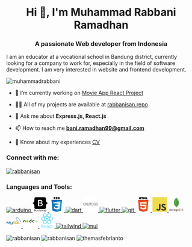 <h1 align="center">Hi 👋, I'm Muhammad Rabbani Ramadhan</h1>
<h3 align="center">A passionate Web developer from Indonesia</h3>

<p>I am an educator at a vocational school in Bandung district, currently looking for a company to work for, especially in the field of software development. I am very interested in website and frontend development.</p>

<p align="left"> <img src="https://komarev.com/ghpvc/?username=rabbanisan&label=Profile%20views&color=0e75b6&style=flat" alt="muhammadrabbani" /> </p>

- 🔭 I’m currently working on [Movie App React Project](https://replit.com/@rabbanisan/react-movie-app)

- 👨‍💻 All of my projects are available at [rabbanisan.repo](https://github.com/rabbanisan?tab=repositories)

- 💬 Ask me about **Express.js, React.js**

- 📫 How to reach me **bani.ramadhan99@gmail.com**

- 📄 Know about my experiences [CV](https://drive.google.com/file/d/12Siw2hqmPLsE-_Sh7U8dHy14Ug5ElrXx/view?usp=share_link)

<h3 align="left">Connect with me:</h3>
<p align="left">
<a href="www.linkedin.com/in/mrabbanir" target="blank"><img align="center" src="https://raw.githubusercontent.com/rahuldkjain/github-profile-readme-generator/master/src/images/icons/Social/linked-in-alt.svg" alt="rabbanisan" height="30" width="40" /></a>
</p>

<h3 align="left">Languages and Tools:</h3>
<p align="left"> <a href="https://www.arduino.cc/" target="_blank" rel="noreferrer"> <img src="https://cdn.worldvectorlogo.com/logos/arduino-1.svg" alt="arduino" width="40" height="40"/> </a> <a href="https://getbootstrap.com" target="_blank" rel="noreferrer"> <img src="https://raw.githubusercontent.com/devicons/devicon/master/icons/bootstrap/bootstrap-plain-wordmark.svg" alt="bootstrap" width="40" height="40"/> </a> <a href="https://www.w3schools.com/css/" target="_blank" rel="noreferrer"> <img src="https://raw.githubusercontent.com/devicons/devicon/master/icons/css3/css3-original-wordmark.svg" alt="css3" width="40" height="40"/> </a> <a href="https://dart.dev" target="_blank" rel="noreferrer"> <img src="https://www.vectorlogo.zone/logos/dartlang/dartlang-icon.svg" alt="dart" width="40" height="40"/> </a> <a href="https://expressjs.com" target="_blank" rel="noreferrer"> <img src="https://raw.githubusercontent.com/devicons/devicon/master/icons/express/express-original-wordmark.svg" alt="express" width="40" height="40"/> </a> <a href="https://flutter.dev" target="_blank" rel="noreferrer"> <img src="https://www.vectorlogo.zone/logos/flutterio/flutterio-icon.svg" alt="flutter" width="40" height="40"/> </a> <a href="https://git-scm.com/" target="_blank" rel="noreferrer"> <img src="https://www.vectorlogo.zone/logos/git-scm/git-scm-icon.svg" alt="git" width="40" height="40"/> </a> <a href="https://www.w3.org/html/" target="_blank" rel="noreferrer"> <img src="https://raw.githubusercontent.com/devicons/devicon/master/icons/html5/html5-original-wordmark.svg" alt="html5" width="40" height="40"/> </a> <a href="https://developer.mozilla.org/en-US/docs/Web/JavaScript" target="_blank" rel="noreferrer"> <img src="https://raw.githubusercontent.com/devicons/devicon/master/icons/javascript/javascript-original.svg" alt="javascript" width="40" height="40"/> </a> <a href="https://www.mongodb.com/" target="_blank" rel="noreferrer"> <img src="https://raw.githubusercontent.com/devicons/devicon/master/icons/mongodb/mongodb-original-wordmark.svg" alt="mongodb" width="40" height="40"/> </a> <a href="https://www.mysql.com/" target="_blank" rel="noreferrer"> <img src="https://raw.githubusercontent.com/devicons/devicon/master/icons/mysql/mysql-original-wordmark.svg" alt="mysql" width="40" height="40"/> </a> <a href="https://nodejs.org" target="_blank" rel="noreferrer"> <img src="https://raw.githubusercontent.com/devicons/devicon/master/icons/nodejs/nodejs-original-wordmark.svg" alt="nodejs" width="40" height="40"/> </a> <a href="https://reactjs.org/" target="_blank" rel="noreferrer"> <img src="https://raw.githubusercontent.com/devicons/devicon/master/icons/react/react-original-wordmark.svg" alt="react" width="40" height="40"/> </a> <a href="https://tailwindcss.com/" target="_blank" rel="noreferrer"> <img src="https://www.vectorlogo.zone/logos/tailwindcss/tailwindcss-icon.svg" alt="tailwind" width="40" height="40"/> </a> <a href="https://mui.com/" target="_blank" rel="noreferrer"> <img src="https://avatars.githubusercontent.com/u/199277?s=200&v=4" alt="mui" width="40" height="40"/> </a></p>

<img align="center" src="https://github-readme-stats.vercel.app/api/top-langs?username=rabbanisan&show_icons=true&locale=en&layout=compact" alt="rabbanisan" />

<img align="center" src="https://github-readme-stats.vercel.app/api?username=rabbanisan&show_icons=true&locale=en" alt="rabbanisan" />

<img align="center" src="https://github-readme-streak-stats.herokuapp.com/?user=rabbanisan&" alt="themasfebrianto" />
